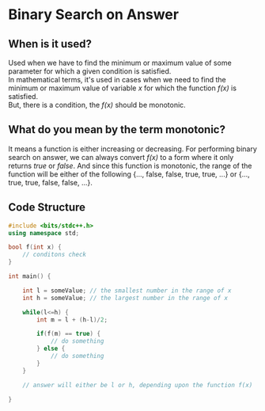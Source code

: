 # Binary Search on Answer

## When is it used?
Used when we have to find the minimum or maximum value of some parameter for which a given condition is satisfied. <br>
In mathematical terms, it's used in cases when we need to find the minimum or maximum value of variable _x_ for which the function _f(x)_ is satisfied. <br>
But, there is a condition, the _f(x)_ should be monotonic.

## What do you mean by the term monotonic?
It means a function is either increasing or decreasing. For performing binary search on answer, we can always convert _f(x)_ to a form where it only returns _true_ or _false_. And since this function is monotonic, the range of the function will be either of the following {..., false, false, true, true, ...} or {..., true, true, false, false, ...}.

## Code Structure
```cpp
#include <bits/stdc++.h>
using namespace std;

bool f(int x) {
    // conditons check
}

int main() {

    int l = someValue; // the smallest number in the range of x
    int h = someValue; // the largest number in the range of x

    while(l<=h) {
        int m = l + (h-l)/2;

        if(f(m) == true) {
            // do something
        } else {
            // do something
        }
    }

    // answer will either be l or h, depending upon the function f(x)

}
```
